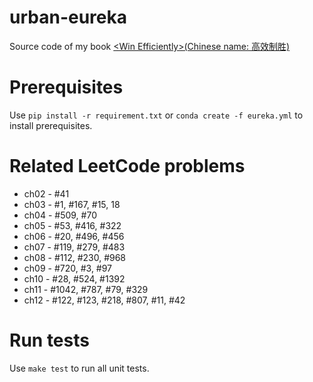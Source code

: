 # urban-eureka
Source code of my book [&lt;Win Efficiently&gt;(Chinese name: 高效制胜)](https://www.epubit.com/bookDetails?id=UB77b8cb0789d07&typeName=%E6%90%9C%E7%B4%A2)

# Prerequisites

Use `pip install -r requirement.txt` or `conda create -f eureka.yml` to install prerequisites.

# Related LeetCode problems

* ch02 - #41
* ch03 - #1, #167, #15, 18
* ch04 - #509, #70
* ch05 - #53, #416, #322
* ch06 - #20, #496, #456
* ch07 - #119, #279, #483
* ch08 - #112, #230, #968
* ch09 - #720, #3, #97
* ch10 - #28, #524, #1392
* ch11 - #1042, #787, #79, #329
* ch12 - #122, #123, #218, #807, #11, #42

# Run tests

Use `make test` to run all unit tests.